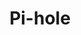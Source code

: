 ---
title: Pi-hole
descripton: Tutorials rund um das Thema Pi-hole
menu:
  sidebar:
    name: Pi-hole
    identifier: pihole
    parent: privacy
    weight: 200
tags: ["pihole", "linux", "video", "privacy"]
categories: ["Tutorials", "Video", "Privacy"]
---